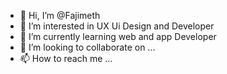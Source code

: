 - 👋 Hi, I’m @Fajimeth
- 👀 I’m interested in UX Ui Design and Developer
- 🌱 I’m currently learning web and app Developer
- 💞️ I’m looking to collaborate on ...
- 📫 How to reach me ...

<!---
Fajimeth/Fajimeth is a ✨ special ✨ repository because its `README.md` (this file) appears on your GitHub profile.
You can click the Preview link to take a look at your changes.
--->
